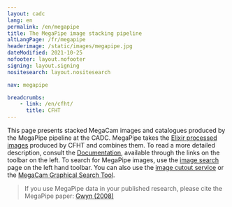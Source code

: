 ```yaml
---
layout: cadc
lang: en
permalink: /en/megapipe
title: The MegaPipe image stacking pipeline
altLangPage: /fr/megapipe
headerimage: /static/images/megapipe.jpg
dateModified: 2021-10-25
nofooter: layout.nofooter
signing: layout.signing
nositesearch: layout.nositesearch

nav: megapipe

breadcrumbs:
    - link: /en/cfht/
      title: CFHT
---
```

<p>
This page presents stacked MegaCam images and catalogues
produced by the MegaPipe pipeline at the CADC.
MegaPipe takes the 
<a rel="external" href="https://www.cfht.hawaii.edu/Instruments/Elixir/" class="ui-link">Elixir
processed images</a> produced by CFHT and combines them.  To read
a more detailed description, consult the
<a href="/en/megapipe/docs/intro.html" class="ui-link">Documentation</a>, available through the
links on the toolbar on the left.  To search for MegaPipe images,
use the
<a href="/en/search/?collection=CFHTMEGAPIPE&amp;noexec=true" class="ui-link">image search</a> page on the left hand toolbar.  You can also use the 
<a href="/en/megapipe/access/cut.html" class="ui-link">image cutout service</a> or
the <a href="/en/megapipe/access/graph.html" class="ui-link">MegaCam Graphical
Search Tool</a>.
</p>
<p>
</p><blockquote>
If you use MegaPipe data in your published research, please cite
the MegaPipe paper:
<a rel="external" href="http://adsabs.harvard.edu/abs/2008PASP..120..212G" class="ui-link">Gwyn (2008)</a>
</blockquote>
